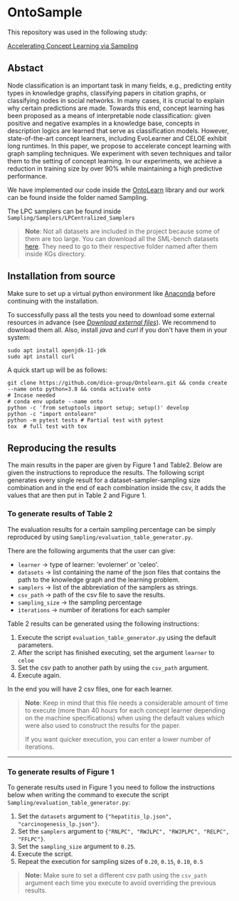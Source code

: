 # OntoSample
This repository was used in the following study:

[Accelerating Concept Learning via Sampling](https://doi.org/10.1145/3583780.3615158)

## Abstact

Node classification is an important task in many fields, e.g., predicting entity types in knowledge graphs, classifying papers in citation
graphs, or classifying nodes in social networks. In many cases, it
is crucial to explain why certain predictions are made. Towards
this end, concept learning has been proposed as a means of interpretable node classification: given positive and negative examples
in a knowledge base, concepts in description logics are learned that
serve as classification models. However, state-of-the-art concept
learners, including EvoLearner and CELOE exhibit long runtimes.
In this paper, we propose to accelerate concept learning with graph
sampling techniques. We experiment with seven techniques and tailor them to the setting of concept learning. In our experiments, we
achieve a reduction in training size by over 90% while maintaining
a high predictive performance.



We have implemented our code inside the [OntoLearn](https://github.com/dice-group/Ontolearn/tree/develop) library 
and our work can be found inside the folder named Sampling.

The LPC samplers can be found inside `Sampling/Samplers/LPCentralized_Samplers`

> **Note**: Not all datasets are included in the project because some of them are too large.
> You can download all the SML-bench datasets [here](https://github.com/SmartDataAnalytics/SML-Bench/tree/updates/learningtasks).
> They need to go to their respective folder named after them inside KGs directory.

## Installation from source

Make sure to set up a virtual python environment like [Anaconda](https://www.anaconda.com/) 
before continuing with the installation. 


To successfully pass all the tests you need to download some external resources in advance 
(see [_Download external files_](#download-external-files-link-files)). We recommend to
download them all. Also, install _java_ and _curl_ if you don't have them in your system:

```commandline
sudo apt install openjdk-11-jdk
sudo apt install curl
```

A quick start up will be as follows:

```shell
git clone https://github.com/dice-group/Ontolearn.git && conda create --name onto python=3.8 && conda activate onto 
# Incase needed
# conda env update --name onto
python -c 'from setuptools import setup; setup()' develop
python -c "import ontolearn"
python -m pytest tests # Partial test with pytest
tox  # full test with tox
```

## Reproducing the results

The main results in the paper are given by Figure 1 and Table2. Below are given the 
instructions to reproduce the results. The following script generates every
single result for a dataset-sampler-sampling size combination and in the end
of each combination inside the csv, it adds the values that are then put in Table 2 and Figure 1.

### To generate results of Table 2

The evaluation results for a certain sampling percentage can be simply reproduced by using `Sampling/evaluation_table_generator.py`.

There are the following arguments that the user can give:
- `learner` &rarr; type of learner: 'evolerner' or 'celeo'.
- `datasets` &rarr; list containing the name of the json files that contains the path to the knowledge graph and
                           the learning problem.
- `samplers` &rarr; list of the abbreviation of the samplers as strings.
- `csv_path` &rarr; path of the csv file to save the results.
- `sampling_size` &rarr; the sampling percentage
- `iterations` &rarr; number of iterations for each sampler

Table 2 results can be  generated using the following instructions:

1. Execute the script `evaluation_table_generator.py` using the default parameters.
2. After the script has finished executing, set the argument `learner` to `celoe`
3. Set the csv path to another path by using the `csv_path` argument.
4. Execute again.

In the end you will have 2 csv files, one for each learner.

> **Note**: Keep in mind that this file needs a considerable amount of time to execute (more than 40 hours for each concept learner
> depending on the machine specifications) when using the default values which were also used to construct 
> the results for the paper. 
> 
> If you want quicker execution, you can enter a lower number of iterations.

---------------------------------------------------

### To generate results of Figure 1

To generate results used in Figure 1 you need to follow the instructions below
when writing the command to execute the script `Sampling/evaluation_table_generator.py`:

1. Set the `datasets` argument to `{"hepatitis_lp.json", "carcinogenesis_lp.json"}`.
2. Set the `samplers` argument to `{"RNLPC", "RWJLPC", "RWJPLPC", "RELPC", "FFLPC"}`.
3. Set the `sampling_size` argument to `0.25`.
4. Execute the script.
5. Repeat the execution for sampling sizes of `0.20`, `0.15`, `0.10`, `0.5`

> **Note:** Make sure to set a different csv path using the `csv_path` argument each time you execute to avoid
> overriding the previous results.